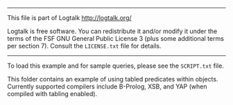________________________________________________________________________

This file is part of Logtalk <http://logtalk.org/>  

Logtalk is free software. You can redistribute it and/or modify it under
the terms of the FSF GNU General Public License 3  (plus some additional
terms per section 7).        Consult the `LICENSE.txt` file for details.
________________________________________________________________________


To load this example and for sample queries, please see the `SCRIPT.txt`
file.

This folder contains an example of using tabled predicates within objects.
Currently supported compilers include B-Prolog, XSB, and YAP (when compiled 
with tabling enabled).

